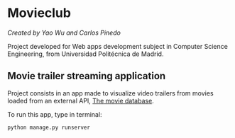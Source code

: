 # Movieclub
*Created by Yao Wu and Carlos Pinedo*

Project developed for Web apps development subject in Computer Science Engineering, from Universidad Politécnica de Madrid.

## Movie trailer streaming application


Project consists in an app made to visualize video trailers from movies loaded from an external API, [The movie database](https://www.themoviedb.org/).

To run this app, type in terminal:

`
python manage.py runserver
`
